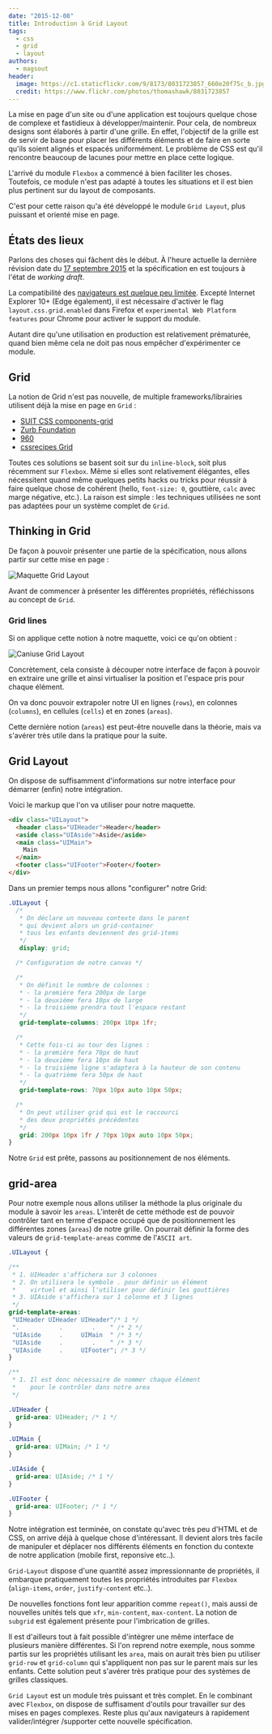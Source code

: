 ```yaml
---
date: "2015-12-08"
title: Introduction à Grid Layout
tags:
  - css
  - grid
  - layout
authors:
  - magsout
header:
  image: https://c1.staticflickr.com/9/8173/8031723857_660e20f75c_b.jpg
  credit: https://www.flickr.com/photos/thomashawk/8031723857
---
```


La mise en page d'un site ou d'une application est toujours quelque chose de complexe et fastidieux à développer/maintenir. Pour cela, de nombreux designs sont élaborés à partir d'une grille. En effet, l'objectif de la grille est de servir de base pour placer les différents éléments et de faire en sorte qu'ils soient alignés et espacés uniformément. Le problème de CSS est qu'il rencontre beaucoup de lacunes pour mettre en place cette logique.

L'arrivé du module `Flexbox` a commencé à bien faciliter les choses. Toutefois, ce module n'est pas adapté à toutes les situations et il est bien plus pertinent sur du layout de composants.

C'est pour cette raison qu'a été développé le module `Grid Layout`, plus puissant et orienté mise en page.

## États des lieux

Parlons des choses qui fâchent dès le début. À l'heure actuelle la dernière révision date du [17 septembre 2015](http://www.w3.org/TR/css-grid-1/) et la spécification en est toujours à l'état de *working draft*.

La compatibilité des [navigateurs est quelque peu limitée](http://caniuse.com/#feat=css-grid). Excepté Internet Explorer 10+ (Edge également), il est nécessaire d'activer le flag `layout.css.grid.enabled` dans Firefox et `experimental Web Platform features` pour Chrome pour activer le support du module.

Autant dire qu'une utilisation en production est relativement prématurée, quand bien même cela ne doit pas nous empêcher d'expérimenter ce module.

## Grid

La notion de Grid n'est pas nouvelle, de multiple frameworks/librairies utilisent déjà la mise en page en `Grid` :
- [SUIT CSS components-grid](https://github.com/suitcss/components-grid)
- [Zurb Foundation](http://foundation.zurb.com/docs/components/grid.html)
- [960](http://960.gs/)
- [cssrecipes Grid](https://github.com/cssrecipes/grid)

Toutes ces solutions se basent soit sur du `inline-block`, soit plus récemment sur `Flexbox`. Même si elles sont relativement élégantes, elles nécessitent quand même quelques petits hacks ou tricks pour réussir à faire quelque chose de cohérent (hello, `font-size: 0`, gouttière, `calc` avec marge négative, etc.). La raison est simple : les techniques utilisées ne sont pas adaptées pour un système complet de `Grid`.

## Thinking in Grid

De façon à pouvoir présenter une partie de la spécification, nous allons partir sur cette mise en page :

![Maquette Grid Layout](maquette.png)

Avant de commencer à présenter les différentes propriétés, réfléchissons au concept de `Grid`.

### Grid lines

Si on applique cette notion à notre maquette, voici ce qu'on obtient :

![Caniuse Grid Layout](grid-line.png)

Concrètement, cela consiste à découper notre interface de façon à pouvoir en extraire une grille et ainsi virtualiser la position et l'espace pris pour chaque élément.

On va donc pouvoir extrapoler notre UI en lignes (`rows`), en colonnes (`columns`), en cellules (`cells`) et en zones (`areas`).


Cette dernière notion (`areas`) est peut-être nouvelle dans la théorie, mais va s'avérer très utile dans la pratique pour la suite.

## Grid Layout

On dispose de suffisamment d'informations sur notre interface pour démarrer (enfin) notre intégration.

Voici le markup que l'on va utiliser pour notre maquette.

```html
<div class="UILayout">
  <header class="UIHeader">Header</header>
  <aside class="UIAside">Aside</aside>
  <main class="UIMain">
    Main
  </main>
  <footer class="UIFooter">Footer</footer>
</div>
```

Dans un premier temps nous allons "configurer" notre Grid:

```CSS
.UILayout {
  /*
   * On déclare un nouveau contexte dans le parent
   * qui devient alors un grid-container
   * tous les enfants deviennent des grid-items
   */
   display: grid;

  /* Configuration de notre canvas */

  /*
   * On définit le nombre de colonnes :
   * - la première fera 200px de large
   * - la deuxième fera 10px de large
   * - la troisième prendra tout l'espace restant
   */
   grid-template-columns: 200px 10px 1fr;

  /*
   * Cette fois-ci au tour des lignes :
   * - la première fera 70px de haut
   * - la deuxième fera 10px de haut
   * - la troisième ligne s'adaptera à la hauteur de son contenu
   * - la quatrième fera 50px de haut
   */
   grid-template-rows: 70px 10px auto 10px 50px;

  /*
   * On peut utiliser grid qui est le raccourci
   * des deux propriétés précédentes
   */
   grid: 200px 10px 1fr / 70px 10px auto 10px 50px;
}
```

Notre `Grid` est prête, passons au positionnement de nos éléments.

## grid-area

Pour notre exemple nous allons utiliser la méthode la plus originale du module à savoir les `areas`. L'interêt de cette méthode est de pouvoir contrôler tant en terme d'espace occupé que de positionnement les différentes zones (`areas`) de notre grille. On pourrait définir la forme des valeurs de `grid-template-areas` comme de l'`ASCII art`.

```CSS
.UILayout {

/**
 * 1. UIHeader s'affichera sur 3 colonnes
 * 2. On utilisera le symbole . pour définir un élément
 *    virtuel et ainsi l'utiliser pour définir les gouttières
 * 3. UIAside s'affichera sur 1 colonne et 3 lignes
 */
grid-template-areas:
 "UIHeader UIHeader UIHeader"/* 1 */
 ".           .        .    " /* 2 */
 "UIAside     .     UIMain  " /* 3 */
 "UIAside     .        .    " /* 3 */
 "UIAside     .     UIFooter"; /* 3 */
}

/**
 * 1. Il est donc nécessaire de nommer chaque élément
 *    pour le contrôler dans notre area
 */

.UIHeader {
  grid-area: UIHeader; /* 1 */
}

.UIMain {
  grid-area: UIMain; /* 1 */
}

.UIAside {
  grid-area: UIAside; /* 1 */
}

.UIFooter {
  grid-area: UIFooter; /* 1 */
}

```

Notre intégration est terminée, on constate qu'avec très peu d'HTML et de CSS, on arrive déjà à quelque chose d'intéressant. Il devient alors très facile de manipuler et déplacer nos différents éléments en fonction du contexte de notre application (mobile first, reponsive etc..).

`Grid-Layout` dispose d'une quantité assez impressionnante de propriétés, il embarque pratiquement toutes les propriétés introduites par `Flexbox` (`align-items`, `order`, `justify-content` etc..).

De nouvelles fonctions font leur apparition comme `repeat()`, mais aussi de nouvelles unités tels que `xfr`, `min-content`, `max-content`. La notion de `subgrid` est également présente pour l'imbrication de grilles.

Il est d'ailleurs tout à fait possible d'intégrer une même interface de plusieurs manière différentes. Si l'on reprend notre exemple, nous somme partis sur les propriétés utilisant les `area`, mais on aurait très bien pu utiliser `grid-row` et `grid-column` qui s'appliquent non pas sur le parent mais sur les enfants. Cette solution peut s'avérer très pratique pour des systèmes de grilles classiques.

`Grid Layout` est un module très puissant et très complet. En le combinant avec `Flexbox`, on dispose de suffisament d'outils pour travailler sur des mises en pages complexes. Reste plus qu'aux navigateurs à rapidement valider/intégrer /supporter cette nouvelle spécification.
